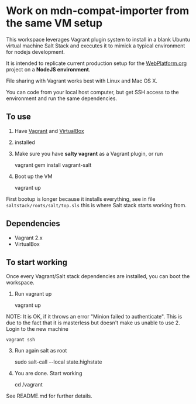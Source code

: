# Work on mdn-compat-importer from the same VM setup

This workspace leverages Vagrant plugin system to install in a blank Ubuntu virtual machine Salt Stack and 
executes it to mimick a typical environment for nodejs development.

It is intended to replicate current production setup for the [WebPlatform.org](http://webplatform.org) project on a **NodeJS environment**.

File sharing with Vagrant works best with Linux and Mac OS X. 

You can code from your local host computer, but get SSH access to the environment and 
run the same dependencies.

## To use

1. Have [Vagrant](http://www.vagrantup.com/) and [VirtualBox](https://www.virtualbox.org/) 
2. installed
2. Make sure you have **salty vagrant** as a Vagrant plugin, or run


    vagrant gem install vagrant-salt


2. Boot up the VM


    vagrant up


First bootup is longer because it installs everything, see in 
file `saltstack/roots/salt/top.sls` this is where Salt stack 
starts working from.


## Dependencies

* Vagrant 2.x
* VirtualBox


## To start working

Once every Vagrant/Salt stack dependencies are installed, you can boot the workspace.

1. Run vagrant up

    vagrant up

  NOTE: It is OK, if it throws an error "Minion failed to authenticate". This is due to the fact that it is masterless but doesn't make us unable to use
2. Login to the new machine

    vagrant ssh

3. Run again salt as root

    sudo salt-call --local state.highstate

4. You are done. Start working

    cd /vagrant

See README.md for further details.
